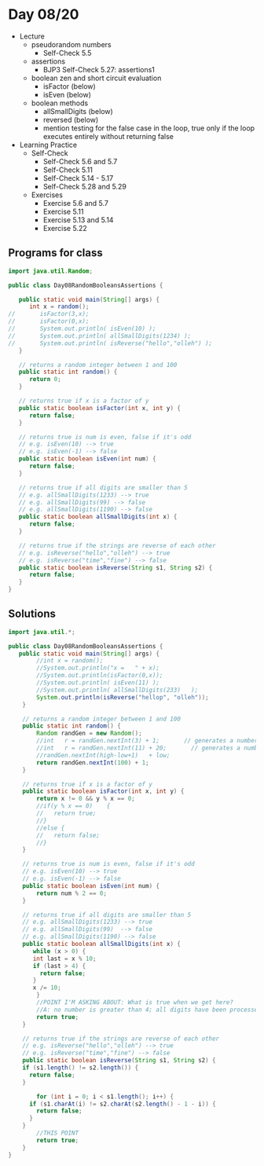 # Day 08/20

+ Lecture
  - pseudorandom numbers
    - Self-Check 5.5
  - assertions
    - BJP3 Self-Check 5.27: assertions1
  - boolean zen and short circuit evaluation
    - isFactor (below)
    - isEven (below)
  - boolean methods
    - allSmallDigits (below)
    - reversed (below)
    - mention testing for the false case in the loop, true only if the loop executes entirely without returning false
+ Learning Practice
  - Self-Check
    - Self-Check 5.6 and 5.7
    - Self-Check 5.11
    - Self-Check 5.14 - 5.17
    - Self-Check 5.28 and 5.29
  - Exercises
    - Exercise 5.6 and 5.7
    - Exercise 5.11
    - Exercise 5.13 and 5.14
    - Exercise 5.22

## Programs for class
```java
import java.util.Random;

public class Day08RandomBooleansAssertions {

   public static void main(String[] args) {
      int x = random();
//       isFactor(3,x);
//       isFactor(0,x);
//       System.out.println( isEven(10) );
//       System.out.println( allSmallDigits(1234) );
//       System.out.println( isReverse("hello","olleh") );
   }

   // returns a random integer between 1 and 100
   public static int random() {
      return 0;
   }

   // returns true if x is a factor of y
   public static boolean isFactor(int x, int y) {
      return false;
   }

   // returns true is num is even, false if it's odd
   // e.g. isEven(10) --> true
   // e.g. isEven(-1) --> false
   public static boolean isEven(int num) {
      return false;
   }

   // returns true if all digits are smaller than 5
   // e.g. allSmallDigits(1233) --> true
   // e.g. allSmallDigits(99) --> false
   // e.g. allSmallDigits(1190) --> false
   public static boolean allSmallDigits(int x) {
      return false;
   }

   // returns true if the strings are reverse of each other
   // e.g. isReverse("hello","olleh") --> true
   // e.g. isReverse("time","fine") --> false
   public static boolean isReverse(String s1, String s2) {
      return false;
   }
}
```

## Solutions
```java
import java.util.*;

public class Day08RandomBooleansAssertions {
   public static void main(String[] args) {
		//int x	= random();
		//System.out.println("x =	" + x);
		//System.out.println(isFactor(0,x));
		//System.out.println( isEven(11) );
		//System.out.println( allSmallDigits(233)	);
		System.out.println(isReverse("hellop", "olleh"));
	}

	// returns a random integer between 1 and 100
	public static int random() {
		Random randGen = new Random();
		//int	r = randGen.nextInt(3) + 1;		  // generates a number 1-3
		//int	r = randGen.nextInt(11)	+ 20;		// generates a number 20-30
		//randGen.nextInt(high-low+1)	+ low;
		return randGen.nextInt(100) + 1;
	}

	// returns true if x is a factor of y
	public static boolean isFactor(int x, int y) {
		return x != 0 && y % x == 0;
		//if(y % x == 0)	{
		//   return true;
		//}
		//else {
		//   return false;
		//}
	}

	// returns true is num is even, false if it's odd
	// e.g. isEven(10) --> true
	// e.g. isEven(-1) --> false
	public static boolean isEven(int num) {
		return num % 2 == 0;
	}

	// returns true if all digits are smaller than 5
	// e.g. allSmallDigits(1233) --> true
	// e.g. allSmallDigits(99)	--> false
	// e.g. allSmallDigits(1190) --> false
	public static boolean allSmallDigits(int x) {
	   while (x > 0) {
       int last = x % 10;
       if (last > 4) {
         return false;
       }
       x /= 10;
		}
		//POINT I'M ASKING ABOUT: What is true when we get here?
		//A: no number is greater than 4; all digits have been processed
		return true;
	}

	// returns true if the strings are reverse of each other
	// e.g. isReverse("hello","olleh") --> true
	// e.g. isReverse("time","fine") --> false
	public static boolean isReverse(String s1, String s2) {
    if (s1.length() != s2.length()) {
      return false;
    }

		for (int i = 0; i < s1.length(); i++) {
      if (s1.charAt(i) != s2.charAt(s2.length() - 1 - i)) {
        return false;
      }
    }
		//THIS POINT
		return true;
	}
}
```
